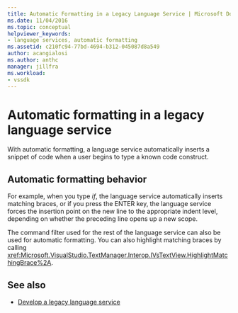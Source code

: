```yaml
---
title: Automatic Formatting in a Legacy Language Service | Microsoft Docs
ms.date: 11/04/2016
ms.topic: conceptual
helpviewer_keywords:
- language services, automatic formatting
ms.assetid: c210fc94-77bd-4694-b312-045087d8a549
author: acangialosi
ms.author: anthc
manager: jillfra
ms.workload:
- vssdk
---
```

# Automatic formatting in a legacy language service
With automatic formatting, a language service automatically inserts a snippet of code when a user begins to type a known code construct.

## Automatic formatting behavior
 For example, when you type *if*, the language service automatically inserts matching braces, or if you press the ENTER key, the language service forces the insertion point on the new line to the appropriate indent level, depending on whether the preceding line opens up a new scope.

 The command filter used for the rest of the language service can also be used for automatic formatting. You can also highlight matching braces by calling <xref:Microsoft.VisualStudio.TextManager.Interop.IVsTextView.HighlightMatchingBrace%2A>.

## See also
- [Develop a legacy language service](../../extensibility/internals/developing-a-legacy-language-service.md)
